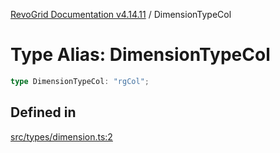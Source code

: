 [RevoGrid Documentation v4.14.11](README.md) / DimensionTypeCol

# Type Alias: DimensionTypeCol

```ts
type DimensionTypeCol: "rgCol";
```

## Defined in

[src/types/dimension.ts:2](https://github.com/revolist/revogrid/blob/8390153a63782c6f2a806fb42e5983525eb9dc87/src/types/dimension.ts#L2)

